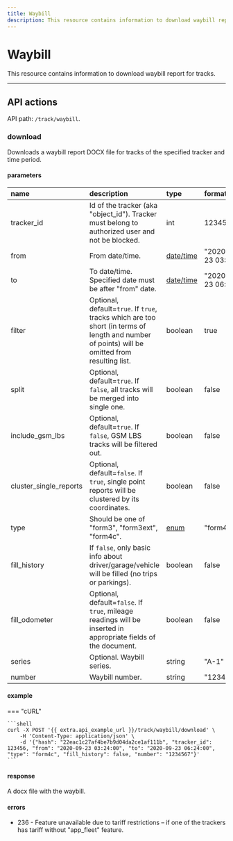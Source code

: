 ```yaml
---
title: Waybill
description: This resource contains information to download waybill report for tracks.
---
```


# Waybill

This resource contains information to download waybill report for tracks.

***

## API actions

API path: `/track/waybill`.

### download

Downloads a waybill report DOCX file for tracks of the specified tracker and time period.

#### parameters

| name | description | type| format |
| :------ | :------ | :----- | :----- |
| tracker_id | Id of the tracker (aka "object_id"). Tracker must belong to authorized user and not be blocked. | int | 123456 |
| from | From date/time. | [date/time](../../../../getting-started.md#datetime-formats) | "2020-09-23 03:24:00" |
| to | To date/time. Specified date must be after "from" date. | [date/time](../../../../getting-started.md#datetime-formats) | "2020-09-23 06:24:00" |
| filter | Optional, default=`true`. If `true`, tracks which are too short (in terms of length and number of points) will be omitted from resulting list. | boolean | true |
| split | Optional, default=`true`. If `false`, all tracks will be merged into single one. | boolean | false |
| include_gsm_lbs | Optional, default=`true`. If `false`, GSM LBS tracks will be filtered out. | boolean | false |
| cluster_single_reports | Optional, default=`false`. If `true`, single point reports will be clustered by its coordinates. | boolean | false |
| type | Should be one of "form3", "form3ext", "form4c". | [enum](../../../../getting-started.md#data-types) | "form4c" |
| fill_history | If `false`, only basic info about driver/garage/vehicle will be filled (no trips or parkings). | boolean | false |
| fill_odometer | Optional, default=`false`. If `true`, mileage readings will be inserted in appropriate fields of the document. | boolean | false |
| series | Optional. Waybill series. | string | "A-1" |
| number | Waybill number. | string | "123456789" |

#### example

=== "cURL"

    ```shell
    curl -X POST '{{ extra.api_example_url }}/track/waybill/download' \
        -H 'Content-Type: application/json' \ 
        -d '{"hash": "22eac1c27af4be7b9d04da2ce1af111b", "tracker_id": 123456, "from": "2020-09-23 03:24:00", "to": "2020-09-23 06:24:00", "type": "form4c", "fill_history": false, "number": "1234567"}'
    ```

#### response

A docx file with the waybill.

#### errors

* 236 - Feature unavailable due to tariff restrictions – if one of the trackers has tariff without "app_fleet" feature.
